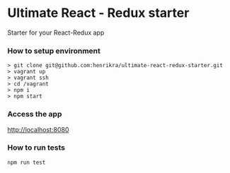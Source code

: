 # Ultimate React - Redux starter

Starter for your React-Redux app

### How to setup environment

```
> git clone git@github.com:henrikra/ultimate-react-redux-starter.git
> vagrant up
> vagrant ssh
> cd /vagrant
> npm i
> npm start
```

### Access the app
[http://localhost:8080](http://localhost:8080)

### How to run tests
`npm run test`
